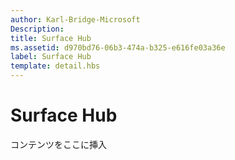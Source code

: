 ```yaml
---
author: Karl-Bridge-Microsoft
Description: 
title: Surface Hub
ms.assetid: d970bd76-06b3-474a-b325-e616fe03a36e
label: Surface Hub
template: detail.hbs
---
```


#  Surface Hub




コンテンツをここに挿入





 

 






<!--HONumber=May16_HO2-->


